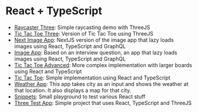 # React + TypeScript

- [Raycaster Three](/raycaster-three/): Simple raycasting demo with ThreeJS
- [Tic Tac Toe Three](/tic-tac-toe-three/): Version of Tic Tac Toe using ThreeJS
- [Next Image App](/next-image-app): NextJS version of the image app that lazy loads images using React, TypeScript and GraphQL
- [Image App](/image-app): Based on an interview question, an app that lazy loads images using React, TypeScript and GraphQL
- [Tic Tac Toe Advanced](/tic-tac-toe-adv): More complex implementation with larger boards using React and TypeScript
- [Tic Tac Toe](/tic-tac-toe): Simple implementation using React and TypeScript
- [Weather App](/weather-app): This app takes city as an input and shows the weather at that location. It also displays a map for that city.
- [Snippets](/snippets): Small playground to test various React stuff
- [Three Test App](/three-test-app): Simple project that uses React, TypeScript and ThreeJS

